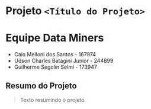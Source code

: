 # Projeto `<Título do Projeto>`

# Equipe Data Miners 
* Caio Melloni dos Santos - 167974
* Udson Charles Batagini Junior - 244899
* Guilherme Segolin Selmi - 173947

## Resumo do Projeto
> Texto resumindo o projeto.
